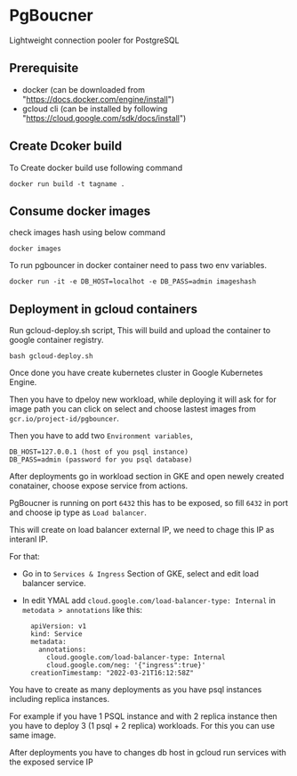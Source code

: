 # PgBoucner

  Lightweight connection pooler for PostgreSQL

## Prerequisite
  
  - docker (can be downloaded from "https://docs.docker.com/engine/install")
  - gcloud cli (can be installed by following "https://cloud.google.com/sdk/docs/install")

## Create Dcoker build

  To Create docker build use following command

    docker run build -t tagname .

## Consume docker images

  check images hash using below command
    
    docker images

  To run pgbouncer in docker container need to pass two env variables. 

    docker run -it -e DB_HOST=localhot -e DB_PASS=admin imageshash

## Deployment in gcloud containers

  Run gcloud-deploy.sh script, This will build and upload the container to google container registry.
    
    bash gcloud-deploy.sh

  Once done you have create kubernetes cluster in Google Kubernetes Engine.

  Then you have to dpeloy new workload, while deploying it will ask for for image path you can click on select and choose lastest images from `gcr.io/project-id/pgbouncer`.

  Then you have to add two `Environment variables`, 

    DB_HOST=127.0.0.1 (host of you psql instance)
    DB_PASS=admin (password for you psql database)

  After deployments go in workload section in GKE and open newely created conatainer, choose expose service from actions.

  PgBoucner is running on port `6432` this has to be exposed, so fill `6432` in port and choose ip type as `Load balancer`.

  This will create on load balancer external IP, we need to chage this IP as interanl IP. 

  For that:

  - Go in to `Services & Ingress` Section of GKE, select and edit load balancer service.

  - In edit YMAL add `​cloud.google.com/load-balancer-type: Internal` in `metodata > annotations` like this:
      

          apiVersion: v1
          kind: Service
          metadata:
            annotations:
              cloud.google.com/load-balancer-type: Internal
              cloud.google.com/neg: '{"ingress":true}'
          creationTimestamp: "2022-03-21T16:12:58Z"

  You have to create as many deployments as you have psql instances including replica instances.

  For example if you have 1 PSQL instance and with 2 replica instance then you have to deploy 3 (1 psql + 2 replica) workloads. For this you can use same image.

  After deployments you have to changes db host in gcloud run services with the exposed service IP